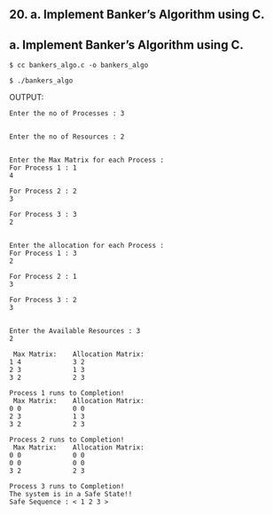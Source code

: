## 20. a. Implement Banker’s Algorithm using C.

## a. Implement Banker’s Algorithm using C.

`$ cc bankers_algo.c -o bankers_algo`

`$ ./bankers_algo`

OUTPUT:

```
Enter the no of Processes : 3


Enter the no of Resources : 2


Enter the Max Matrix for each Process :
For Process 1 : 1
4

For Process 2 : 2
3

For Process 3 : 3
2


Enter the allocation for each Process :
For Process 1 : 3
2

For Process 2 : 1
3

For Process 3 : 2
3


Enter the Available Resources : 3
2

 Max Matrix:    Allocation Matrix:
1 4             3 2
2 3             1 3
3 2             2 3

Process 1 runs to Completion!
 Max Matrix:    Allocation Matrix:
0 0             0 0
2 3             1 3
3 2             2 3

Process 2 runs to Completion!
 Max Matrix:    Allocation Matrix:
0 0             0 0
0 0             0 0
3 2             2 3

Process 3 runs to Completion!
The system is in a Safe State!!
Safe Sequence : < 1 2 3 >

```
